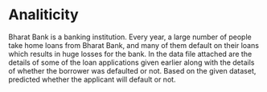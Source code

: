 # Analiticity
Bharat Bank is a banking institution. Every year, a large number of people take home loans from Bharat Bank,
and many of them default on their loans which results in huge losses for the bank. 
In the data file attached are the details of some of the loan applications given earlier along with the details of
whether the borrower was defaulted or not. Based on the given dataset,  predicted whether the applicant will default or not.
